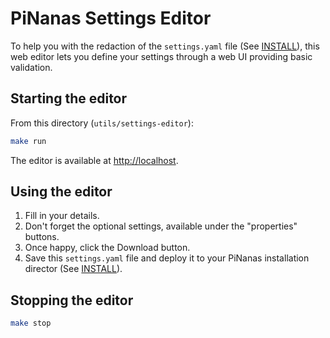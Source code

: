 PiNanas Settings Editor
======================

To help you with the redaction of the `settings.yaml` file (See [INSTALL](/docs/INSTALL.md "docs/INSTALL.md")), this
web editor lets you define your settings through a web UI providing basic validation.


Starting the editor
------------------

From this directory (`utils/settings-editor`):
```bash
make run
```

The editor is available at [http://localhost](http://localhost).


Using the editor
----------------

1. Fill in your details.
2. Don't forget the optional settings, available under the "properties" buttons.
3. Once happy, click the Download button.
4. Save this `settings.yaml` file and deploy it to your PiNanas installation director (See
   [INSTALL](/docs/INSTALL.md "docs/INSTALL.md")).


Stopping the editor
------------------
```bash
make stop
```
